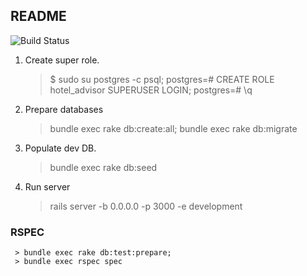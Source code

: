 ## README


![Build Status](https://travis-ci.org/danhaywood/java-testsupport.png?branch=master)




1. Create super role.

     > $ sudo su postgres -c psql;
     > postgres=# CREATE ROLE hotel_advisor SUPERUSER LOGIN;
     > postgres=# \q

2. Prepare databases

     > bundle exec rake db:create:all;
     > bundle exec rake db:migrate

3. Populate dev DB.

     > bundle exec rake db:seed

4. Run server

     > rails server -b 0.0.0.0 -p 3000 -e development

### RSPEC

     > bundle exec rake db:test:prepare;
     > bundle exec rspec spec